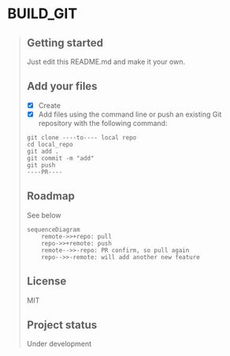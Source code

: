 # BUILD_GIT
> ## Getting started
> Just edit this README.md and make it your own.
> ## Add your files
> - [x] Create
> - [x] Add files using the command line or push an existing Git repository with the following command:
> ```
> git clone ----to---- local repo
> cd local_repo
> git add .
> git commit -m "add"
> git push
> ----PR----
> ```
> ## Roadmap
> See below
> ```mermaid
> sequenceDiagram
>     remote->>+repo: pull
>     repo->>+remote: push
>     remote-->>-repo: PR confirm, so pull again
>     repo-->>-remote: will add another new feature
> ```
> ## License
> MIT
> ## Project status
> Under development
